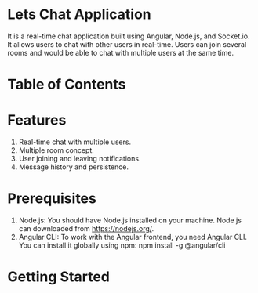 # Lets Chat Application
It is a real-time chat application built using Angular, Node.js, and Socket.io. It allows users to chat with other users in real-time. Users can join several rooms and would be able to chat with multiple users at the same time.

# Table of Contents

# Features
1. Real-time chat with multiple users.
2. Multiple room concept.
3. User joining and leaving notifications.
4. Message history and persistence.

# Prerequisites
1. Node.js: You should have Node.js installed on your machine. Node js can downloaded from https://nodejs.org/.
2. Angular CLI: To work with the Angular frontend, you need Angular CLI. You can install it globally using npm:
                                   npm install -g @angular/cli
   
# Getting Started
